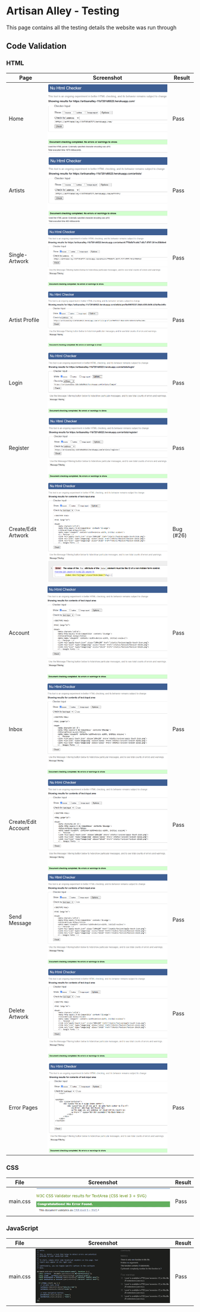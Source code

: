 # Artisan Alley - Testing

This page contains all the testing details the website was run through

## Code Validation

### HTML

| Page                | Screenshot                                                              | Result    |
| ------------------- | ----------------------------------------------------------------------- | --------- |
| Home                | ![Home Page](./assets/readme-images/homeHtmlValidate.png)               | Pass      |
| Artists             | ![Artists Page](./assets/readme-images/profilesHtmlValidate.png)        | Pass      |
| Single- Artwork     | ![Single Listing ](./assets/readme-images/artworkHtmlValidate.png)      | Pass      |
| Artist Profile      | ![Artist Profile](./assets/readme-images/artistProfileHtmlValidate.png) | Pass      |
| Login               | ![Login](./assets/readme-images/loginHtmlValidate.png)                  | Pass      |
| Register            | ![Register](./assets/readme-images/registerHtmlValidate.png)            | Pass      |
| Create/Edit Artwork | ![Create Artwork](./assets/readme-images/createHtmlValidate.png)        | Bug (#26) |
| Account             | ![My Account](./assets/readme-images/accountHtmlValidate.png)           | Pass      |
| Inbox               | ![inbox](./assets/readme-images/inboxHtmlValidate.png)                  | Pass      |
| Create/Edit Account | ![Edit Account](./assets/readme-images/editAccountHtmlValidate.png)     | Pass      |
| Send Message        | ![Send Message](./assets/readme-images/messageHtmlValidate.png)         | Pass      |
| Delete Artwork      | ![Delete Artwork](./assets/readme-images/deleteHtmlValidate.png)        | Pass      |
| Error Pages         | ![Error Pages](./assets/readme-images/errorPagesHtmlValidate.png)       | Pass      |

### CSS

| File     | Screenshot                                                   | Result |
| -------- | ------------------------------------------------------------ | ------ |
| main.css | ![Main CSS File](./assets/readme-images/mainCSSValidate.png) | Pass   |

### JavaScript

| File     | Screenshot                                                    | Result |
| -------- | ------------------------------------------------------------- | ------ |
| main.css | ![artworks Script](./assets/readme-images/scriptValidate.png) | Pass   |
